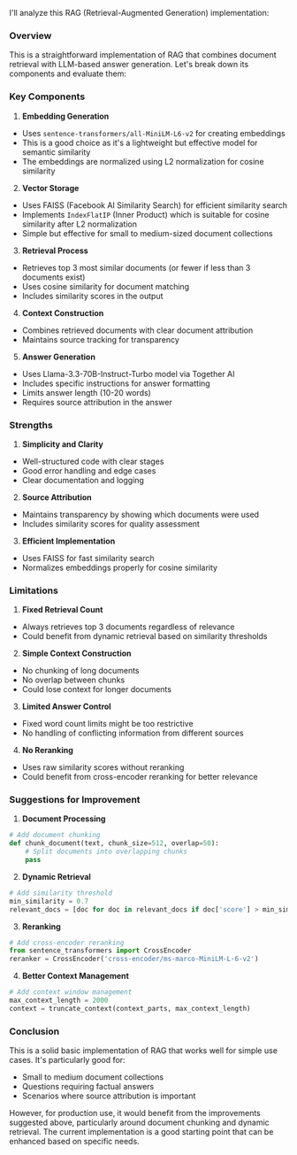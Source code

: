 I'll analyze this RAG (Retrieval-Augmented Generation) implementation:

### Overview
This is a straightforward implementation of RAG that combines document retrieval with LLM-based answer generation. Let's break down its components and evaluate them:

### Key Components

1. **Embedding Generation**
- Uses `sentence-transformers/all-MiniLM-L6-v2` for creating embeddings
- This is a good choice as it's a lightweight but effective model for semantic similarity
- The embeddings are normalized using L2 normalization for cosine similarity

2. **Vector Storage**
- Uses FAISS (Facebook AI Similarity Search) for efficient similarity search
- Implements `IndexFlatIP` (Inner Product) which is suitable for cosine similarity after L2 normalization
- Simple but effective for small to medium-sized document collections

3. **Retrieval Process**
- Retrieves top 3 most similar documents (or fewer if less than 3 documents exist)
- Uses cosine similarity for document matching
- Includes similarity scores in the output

4. **Context Construction**
- Combines retrieved documents with clear document attribution
- Maintains source tracking for transparency

5. **Answer Generation**
- Uses Llama-3.3-70B-Instruct-Turbo model via Together AI
- Includes specific instructions for answer formatting
- Limits answer length (10-20 words)
- Requires source attribution in the answer

### Strengths

1. **Simplicity and Clarity**
- Well-structured code with clear stages
- Good error handling and edge cases
- Clear documentation and logging

2. **Source Attribution**
- Maintains transparency by showing which documents were used
- Includes similarity scores for quality assessment

3. **Efficient Implementation**
- Uses FAISS for fast similarity search
- Normalizes embeddings properly for cosine similarity

### Limitations

1. **Fixed Retrieval Count**
- Always retrieves top 3 documents regardless of relevance
- Could benefit from dynamic retrieval based on similarity thresholds

2. **Simple Context Construction**
- No chunking of long documents
- No overlap between chunks
- Could lose context for longer documents

3. **Limited Answer Control**
- Fixed word count limits might be too restrictive
- No handling of conflicting information from different sources

4. **No Reranking**
- Uses raw similarity scores without reranking
- Could benefit from cross-encoder reranking for better relevance

### Suggestions for Improvement

1. **Document Processing**
```python
# Add document chunking
def chunk_document(text, chunk_size=512, overlap=50):
    # Split documents into overlapping chunks
    pass
```

2. **Dynamic Retrieval**
```python
# Add similarity threshold
min_similarity = 0.7
relevant_docs = [doc for doc in relevant_docs if doc['score'] > min_similarity]
```

3. **Reranking**
```python
# Add cross-encoder reranking
from sentence_transformers import CrossEncoder
reranker = CrossEncoder('cross-encoder/ms-marco-MiniLM-L-6-v2')
```

4. **Better Context Management**
```python
# Add context window management
max_context_length = 2000
context = truncate_context(context_parts, max_context_length)
```

### Conclusion
This is a solid basic implementation of RAG that works well for simple use cases. It's particularly good for:
- Small to medium document collections
- Questions requiring factual answers
- Scenarios where source attribution is important

However, for production use, it would benefit from the improvements suggested above, particularly around document chunking and dynamic retrieval. The current implementation is a good starting point that can be enhanced based on specific needs.